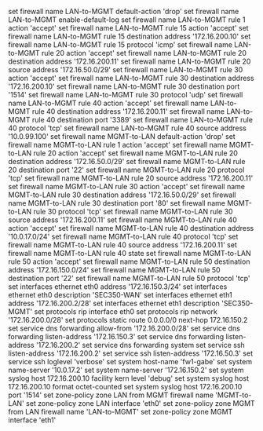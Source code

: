 
set firewall name LAN-to-MGMT default-action 'drop'
set firewall name LAN-to-MGMT enable-default-log
set firewall name LAN-to-MGMT rule 1 action 'accept'
set firewall name LAN-to-MGMT rule 15 action 'accept'
set firewall name LAN-to-MGMT rule 15 destination address '172.16.200.10'
set firewall name LAN-to-MGMT rule 15 protocol 'icmp'
set firewall name LAN-to-MGMT rule 20 action 'accept'
set firewall name LAN-to-MGMT rule 20 destination address '172.16.200.11'
set firewall name LAN-to-MGMT rule 20 source address '172.16.50.0/29'
set firewall name LAN-to-MGMT rule 30 action 'accept'
set firewall name LAN-to-MGMT rule 30 destination address '172.16.200.10'
set firewall name LAN-to-MGMT rule 30 destination port '1514'
set firewall name LAN-to-MGMT rule 30 protocol 'udp'
set firewall name LAN-to-MGMT rule 40 action 'accept'
set firewall name LAN-to-MGMT rule 40 destination address '172.16.200.11'
set firewall name LAN-to-MGMT rule 40 destination port '3389'
set firewall name LAN-to-MGMT rule 40 protocol 'tcp'
set firewall name LAN-to-MGMT rule 40 source address '10.0.99.100'
set firewall name MGMT-to-LAN default-action 'drop'
set firewall name MGMT-to-LAN rule 1 action 'accept'
set firewall name MGMT-to-LAN rule 20 action 'accept'
set firewall name MGMT-to-LAN rule 20 destination address '172.16.50.0/29'
set firewall name MGMT-to-LAN rule 20 destination port '22'
set firewall name MGMT-to-LAN rule 20 protocol 'tcp'
set firewall name MGMT-to-LAN rule 20 source address '172.16.200.11'
set firewall name MGMT-to-LAN rule 30 action 'accept'
set firewall name MGMT-to-LAN rule 30 destination address '172.16.50.0/29'
set firewall name MGMT-to-LAN rule 30 destination port '80'
set firewall name MGMT-to-LAN rule 30 protocol 'tcp'
set firewall name MGMT-to-LAN rule 30 source address '172.16.200.11'
set firewall name MGMT-to-LAN rule 40 action 'accept'
set firewall name MGMT-to-LAN rule 40 destination address '10.0.17.0/24'
set firewall name MGMT-to-LAN rule 40 protocol 'tcp'
set firewall name MGMT-to-LAN rule 40 source address '172.16.200.11'
set firewall name MGMT-to-LAN rule 40 state
set firewall name MGMT-to-LAN rule 50 action 'accept'
set firewall name MGMT-to-LAN rule 50 destination address '172.16.150.0/24'
set firewall name MGMT-to-LAN rule 50 destination port '22'
set firewall name MGMT-to-LAN rule 50 protocol 'tcp'
set interfaces ethernet eth0 address '172.16.150.3/24'
set interfaces ethernet eth0 description 'SEC350-WAN'
set interfaces ethernet eth1 address '172.16.200.2/28'
set interfaces ethernet eth1 description 'SEC350-MGMT'
set protocols rip interface eth0
set protocols rip network '172.16.200.0/28'
set protocols static route 0.0.0.0/0 next-hop 172.16.150.2
set service dns forwarding allow-from '172.16.200.0/28'
set service dns forwarding listen-address '172.16.150.3'
set service dns forwarding listen-address '172.16.200.2'
set service dns forwarding system
set service ssh listen-address '172.16.200.2'
set service ssh listen-address '172.16.50.3'
set service ssh loglevel 'verbose'
set system host-name 'fw1-gabe'
set system name-server '10.0.17.2'
set system name-server '172.16.150.2'
set system syslog host 172.16.200.10 facility kern level 'debug'
set system syslog host 172.16.200.10 format octet-counted
set system syslog host 172.16.200.10 port '1514'
set zone-policy zone LAN from MGMT firewall name 'MGMT-to-LAN'
set zone-policy zone LAN interface 'eth0'
set zone-policy zone MGMT from LAN firewall name 'LAN-to-MGMT'
set zone-policy zone MGMT interface 'eth1'
